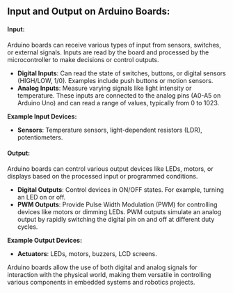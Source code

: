 ## Input and Output on Arduino Boards:

#### **Input:**
Arduino boards can receive various types of input from sensors, switches, or external signals. Inputs are read by the board and processed by the microcontroller to make decisions or control outputs.

- **Digital Inputs**: Can read the state of switches, buttons, or digital sensors (HIGH/LOW, 1/0). Examples include push buttons or motion sensors.
- **Analog Inputs**: Measure varying signals like light intensity or temperature. These inputs are connected to the analog pins (A0-A5 on Arduino Uno) and can read a range of values, typically from 0 to 1023.

**Example Input Devices:**
- **Sensors**: Temperature sensors, light-dependent resistors (LDR), potentiometers.

#### **Output:**
Arduino boards can control various output devices like LEDs, motors, or displays based on the processed input or programmed conditions.

- **Digital Outputs**: Control devices in ON/OFF states. For example, turning an LED on or off.
- **PWM Outputs**: Provide Pulse Width Modulation (PWM) for controlling devices like motors or dimming LEDs. PWM outputs simulate an analog output by rapidly switching the digital pin on and off at different duty cycles.

**Example Output Devices:**
- **Actuators**: LEDs, motors, buzzers, LCD screens.

Arduino boards allow the use of both digital and analog signals for interaction with the physical world, making them versatile in controlling various components in embedded systems and robotics projects.